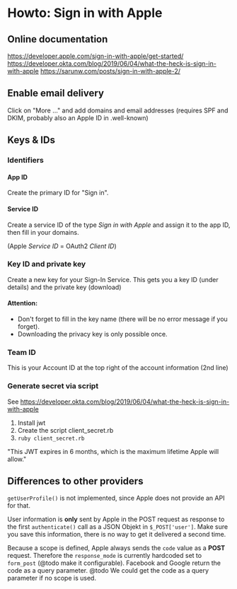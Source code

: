# Howto: Sign in with Apple

## Online documentation

https://developer.apple.com/sign-in-with-apple/get-started/
https://developer.okta.com/blog/2019/06/04/what-the-heck-is-sign-in-with-apple
https://sarunw.com/posts/sign-in-with-apple-2/

## Enable email delivery

Click on "More ..." and add domains and email addresses (requires SPF and DKIM, probably also an Apple ID in .well-known)

## Keys & IDs

### Identifiers

#### App ID

Create the primary ID for "Sign in".

#### Service ID

Create a service ID of the type *Sign in with Apple* and assign it to the app ID, then fill in your domains.

(Apple *Service ID* = OAuth2 *Client ID*)

### Key ID and private key

Create a new key for your Sign-In Service.
This gets you a key ID (under details) and the private key (download)

#### Attention:

* Don't forget to fill in the key name (there will be no error message if you forget).
* Downloading the privacy key is only possible once.

### Team ID

This is your Account ID at the top right of the account information (2nd line)

### Generate secret via script

See https://developer.okta.com/blog/2019/06/04/what-the-heck-is-sign-in-with-apple

1) Install jwt
2) Create the script client_secret.rb
3) `ruby ​​client_secret.rb`

"This JWT expires in 6 months, which is the maximum lifetime Apple will allow."

## Differences to other providers

`getUserProfile()` is not implemented, since Apple does not provide an API for that.

User information is **only** sent by Apple in the POST request as response to the first `authenticate()` call as a JSON Objekt in `$_POST['user']`. Make sure you save this information, there is no way to get it delivered a second time.

Because a scope is defined, Apple always sends the `code` value as a **POST** request. Therefore the `response_mode` is currently hardcoded set to `form_post` (@todo make it configurable). Facebook and Google return the code as a query parameter.
@todo We could get the code as a query parameter if no scope is used.
